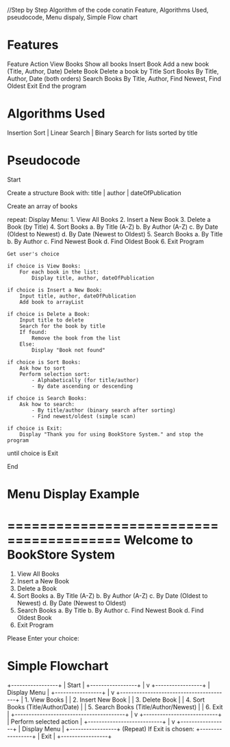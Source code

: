 //Step by Step Algorithm of the code conatin Feature, Algorithms Used, pseudocode, Menu dispaly, Simple Flow chart
# Features 

Feature	                Action
View Books	            Show all books
Insert Book	            Add a new book (Title, Author, Date)
Delete Book             Delete a book by Title
Sort Books	            By Title, Author, Date (both orders)
Search Books      	    By Title, Author, Find Newest, Find Oldest
Exit	                End the program
  

# Algorithms Used
Insertion Sort |
Linear Search |
Binary Search for lists sorted by title 

# Pseudocode 

Start

Create a structure Book with:
    title |
    author |
    dateOfPublication

Create an array of books

repeat:
    Display Menu:
        1. View All Books
        2. Insert a New Book
        3. Delete a Book (by Title)
        4. Sort Books
            a. By Title (A-Z)
            b. By Author (A-Z)
            c. By Date (Oldest to Newest)
            d. By Date (Newest to Oldest)
        5. Search Books
            a. By Title
            b. By Author
            c. Find Newest Book
            d. Find Oldest Book
        6. Exit Program

    Get user's choice

    if choice is View Books:
        For each book in the list:
            Display title, author, dateOfPublication

    if choice is Insert a New Book:
        Input title, author, dateOfPublication
        Add book to arrayList

    if choice is Delete a Book:
        Input title to delete
        Search for the book by title
        If found:
            Remove the book from the list
        Else:
            Display "Book not found"

    if choice is Sort Books:
        Ask how to sort
        Perform selection sort:
            - Alphabetically (for title/author)
            - By date ascending or descending

    if choice is Search Books:
        Ask how to search:
            - By title/author (binary search after sorting)
            - Find newest/oldest (simple scan)

    if choice is Exit:
        Display "Thank you for using BookStore System." and stop the program

until choice is Exit

End
    

# Menu Display Example

========================================
        Welcome to BookStore System
========================================

1. View All Books
2. Insert a New Book
3. Delete a Book
4. Sort Books
   a. By Title (A-Z)
   b. By Author (A-Z)
   c. By Date (Oldest to Newest)
   d. By Date (Newest to Oldest)
5. Search Books
   a. By Title
   b. By Author
   c. Find Newest Book
   d. Find Oldest Book
6. Exit Program

Please Enter your choice: 
       
       

# Simple Flowchart
+-----------------+
|     Start       |
+-----------------+
        |
        v
+-----------------+
|  Display Menu   |
+-----------------+
        |
        v
+----------------------------------------+
| 1. View Books                         |
| 2. Insert New Book                    |
| 3. Delete Book                        |
| 4. Sort Books (Title/Author/Date)      |
| 5. Search Books (Title/Author/Newest)  |
| 6. Exit                               |
+----------------------------------------+
        |
        v
+---------------------------+
| Perform selected action   |
+---------------------------+
        |
        v
+-----------------+
| Display Menu    |
+-----------------+
(Repeat)
If Exit is chosen:
+-----------------+
|     Exit        |
+-----------------+
